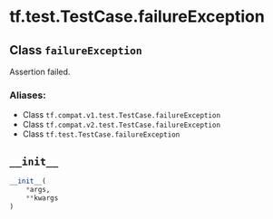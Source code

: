 <div itemscope itemtype="http://developers.google.com/ReferenceObject">
<meta itemprop="name" content="tf.test.TestCase.failureException" />
<meta itemprop="path" content="Stable" />
<meta itemprop="property" content="__init__"/>
</div>

# tf.test.TestCase.failureException

## Class `failureException`

Assertion failed.



### Aliases:

* Class `tf.compat.v1.test.TestCase.failureException`
* Class `tf.compat.v2.test.TestCase.failureException`
* Class `tf.test.TestCase.failureException`

<!-- Placeholder for "Used in" -->


<h2 id="__init__"><code>__init__</code></h2>

``` python
__init__(
    *args,
    **kwargs
)
```






